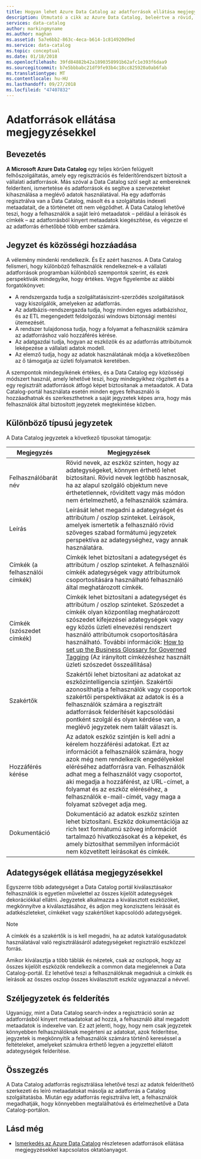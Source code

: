 ```yaml
---
title: Hogyan lehet Azure Data Catalog az adatforrások ellátása megjegyzésekkel
description: Útmutató a cikk az Azure Data Catalog, beleértve a rövid, érthető nevekkel, címkéket, leírásokat és szakértői adategységek dekorálása kiemelése.
services: data-catalog
author: markingmyname
ms.author: maghan
ms.assetid: 5a7e6bb2-863c-4eca-b614-1c814920d9ed
ms.service: data-catalog
ms.topic: conceptual
ms.date: 01/18/2018
ms.openlocfilehash: 39fd84882b42a1890358991b62afc1e393f6daa9
ms.sourcegitcommit: b7e5bbbabc21df9fe93b4c18cc825920a0ab6fab
ms.translationtype: MT
ms.contentlocale: hu-HU
ms.lasthandoff: 09/27/2018
ms.locfileid: "47407832"
---
```

# <a name="how-to-annotate-data-sources"></a>Adatforrások ellátása megjegyzésekkel
## <a name="introduction"></a>Bevezetés
**A Microsoft Azure Data Catalog** egy teljes körűen felügyelt felhőszolgáltatás, amely egy regisztrációs és felderítőrendszert biztosít a vállalati adatforrások. Más szóval a Data Catalog szól segít az embereknek felderíteni, ismertetése és adatforrások és segítve a szervezeteket kihasználása a meglévő adatok használatával. Ha egy adatforrás regisztrálva van a Data Catalog, másolt és a szolgáltatás indexeli metaadatait, de a történetet ott nem végződhet. A Data Catalog lehetővé teszi, hogy a felhasználók a saját leíró metaadatok – például a leírások és címkék – az adatforrásból kinyert metaadatok kiegészítése, és végezze el az adatforrás érhetőbbé több ember számára.

## <a name="annotation-and-crowdsourcing"></a>Jegyzet és közösségi hozzáadása
A vélemény mindenki rendelkezik. És Ez azért hasznos.
A Data Catalog felismeri, hogy különböző felhasználók rendelkeznek-e a vállalati adatforrások programban különböző szempontok szerint, és ezek perspektívák mindegyike, hogy értékes. Vegye figyelembe az alábbi forgatókönyvet:

* A rendszergazda tudja a szolgáltatásiszint-szerződés szolgáltatások vagy kiszolgálók, amelyeken az adatforrás.
* Az adatbázis-rendszergazda tudja, hogy minden egyes adatbázishoz, és az ETL megengedett feldolgozási windows biztonsági mentési ütemezését.
* A rendszer tulajdonosa tudja, hogy a folyamat a felhasználók számára az adatforráshoz való hozzáférés kérése.
* Az adatgazdai tudja, hogyan az eszközök és az adatforrás attribútumok leképezése a vállalati adatok modell.
* Az elemző tudja, hogy az adatok használatának módja a következőben az ő támogatja az üzleti folyamatok keretében.

A szempontok mindegyikének értékes, és a Data Catalog egy közösségi módszert használ, amely lehetővé teszi, hogy mindegyikhez rögzített és a egy regisztrált adatforrások átfogó képet biztosítanak a metaadatok. A Data Catalog-portál használata esetén minden egyes felhasználó is hozzáadhatnak és szerkeszthetnek a saját jegyzetek képes arra, hogy más felhasználók által biztosított jegyzetek megtekintése közben.

## <a name="different-types-of-annotations"></a>Különböző típusú jegyzetek
A Data Catalog jegyzetek a következő típusokat támogatja:

| Megjegyzés | Megjegyzések |
| --- | --- |
| Felhasználóbarát név |Rövid nevek, az eszköz szinten, hogy az adategységeket, könnyen érthető lehet biztosítani. Rövid nevek legtöbb hasznosak, ha az alapul szolgáló objektum neve érthetetlennek, rövidített vagy más módon nem értelmezhető, a felhasználók számára. |
| Leírás |Leírását lehet megadni a adategységet és attribútum / oszlop szinteket. Leírások, amelyek ismertetik a felhasználó rövid szöveges szabad formátumú jegyzetek perspektíva az adategységhez, vagy annak használatára. |
| Címkék (a felhasználói címkék) |Címkék lehet biztosítani a adategységet és attribútum / oszlop szinteket. A felhasználói címkék adategységek vagy attribútumok csoportosítására használható felhasználó által meghatározott címkék. |
| Címkék (szószedet címkék) |Címkék lehet biztosítani a adategységet és attribútum / oszlop szinteket. Szószedet a címkék olyan központilag meghatározott szószedet kifejezései adategységek vagy egy közös üzleti elnevezési rendszert használó attribútumok csoportosítására használható. További információk: [How to set up the Business Glossary for Governed Tagging](data-catalog-how-to-business-glossary.md) (Az irányított címkézéshez használt üzleti szószedet összeállítása) |
| Szakértők |Szakértői lehet biztosítani az adatokat az eszközintelligencia szintjén. Szakértői azonosíthatja a felhasználók vagy csoportok szakértői perspektívákat az adatok is és a felhasználók számára a regisztrált adatforrások felderítését kapcsolódási pontként szolgál és olyan kérdése van, a meglévő jegyzetek nem talált választ is. |
| Hozzáférés kérése |Az adatok eszköz szintjén is kell adni a kérelem hozzáférési adatokat. Ezt az információt a felhasználók számára, hogy azok még nem rendelkezik engedélyekkel eléréséhez adatforrásra van. Felhasználók adhat meg a felhasználót vagy csoportot, aki megadja a hozzáférést, az URL-címet, a folyamat és az eszköz eléréséhez, a felhasználók e-mail-címét, vagy maga a folyamat szöveget adja meg. |
| Dokumentáció |Dokumentáció az adatok eszköz szinten lehet biztosítani. Eszköz dokumentációja az rich text formátumú szöveg információt tartalmazó hivatkozásokat és a képeket, és amely biztosíthat semmilyen információt nem közvetített leírásokat és címkék. |

## <a name="annotating-multiple-assets"></a>Adategységek ellátása megjegyzésekkel
Egyszerre több adategységet a Data Catalog portál kiválasztásakor felhasználók is egyetlen művelettel az összes kijelölt adategységek dekorációkkal ellátni. Jegyzetek alkalmazza a kiválasztott eszközöket, megkönnyítve a kiválasztásához, és adjon meg konzisztens leírását és adatkészleteket, címkéket vagy szakértőket kapcsolódó adategységek.

> [!NOTE]
> A címkék és a szakértők is is kell megadni, ha az adatok katalógusadatok használatával való regisztrálásáról adategységeket regisztráló eszközzel forrás.
>
>

Amikor kiválasztja a több táblák és nézetek, csak az oszlopok, hogy az összes kijelölt eszközök rendelkezik a common data megjelennek a Data Catalog-portál. Ez lehetővé teszi a felhasználóknak megadniuk a címkék és leírások az összes oszlop összes kiválasztott eszköz ugyanazzal a névvel.

## <a name="annotations-and-discovery"></a>Széljegyzetek és felderítés
Ugyanúgy, mint a Data Catalog search-index a regisztráció során az adatforrásból kinyert metaadatokat ad hozzá, a felhasználó által megadott metaadatok is indexelve van. Ez azt jelenti, hogy, hogy nem csak jegyzetek könnyebben felhasználóknak megérteni az adatokat, azok felderítése, jegyzetek is megkönnyítik a felhasználók számára történő kereséssel a feltételeket, amelyeket számukra érthető legyen a jegyzettel ellátott adategységek felderítése.

## <a name="summary"></a>Összegzés
A Data Catalog adatforrás regisztrálása lehetővé teszi az adatok felderíthető szerkezeti és leíró metaadatokat másolja az adatforrás a Catalog szolgáltatásba. Miután egy adatforrás regisztrálva lett, a felhasználók megadhatják, hogy könnyebben megtalálhatóvá és értelmezhetővé a Data Catalog-portálon.

## <a name="see-also"></a>Lásd még
* [Ismerkedés az Azure Data Catalog](data-catalog-get-started.md) részletesen adatforrások ellátása megjegyzésekkel kapcsolatos oktatóanyagot.
